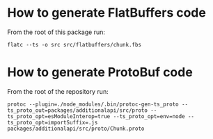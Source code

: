 # How to generate FlatBuffers code

From the root of this package run:

```
flatc --ts -o src src/flatbuffers/chunk.fbs
```

# How to generate ProtoBuf code

From the root of the repository run:

```
protoc --plugin=./node_modules/.bin/protoc-gen-ts_proto --ts_proto_out=packages/additionalapi/src/proto --ts_proto_opt=esModuleInterop=true --ts_proto_opt=env=node --ts_proto_opt=importSuffix=.js packages/additionalapi/src/proto/Chunk.proto
```

